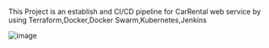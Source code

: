 This Project is an establish and CI/CD pipeline for CarRental web service by using Terraform,Docker,Docker Swarm,Kubernetes,Jenkins

![image](https://github.com/ardaemreucar/projectfinal/assets/120659080/fad3c5bf-c62c-45d9-96b4-f879f605a3b3)
